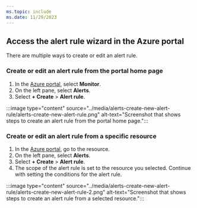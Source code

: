 ```yaml
---
ms.topic: include
ms.date: 11/29/2023
---
```


## Access the alert rule wizard in the Azure portal

There are multiple ways to create or edit an alert rule.

### Create or edit an alert rule from the portal home page

1. In the [Azure portal](https://portal.azure.com/), select **Monitor**.
1. On the left pane, select **Alerts**.
1. Select  **+ Create** > **Alert rule**.

:::image type="content" source="../media/alerts-create-new-alert-rule/alerts-create-new-alert-rule.png" alt-text="Screenshot that shows steps to create an alert rule from the portal home page.":::

### Create or edit an alert rule from a specific resource

1. In the [Azure portal](https://portal.azure.com/), go to the resource.
1. On the left pane, select **Alerts**.
1. Select **+ Create** > **Alert rule**.
1. The scope of the alert rule is set to the resource you selected. Continue with setting the conditions for the alert rule.

:::image type="content" source="../media/alerts-create-new-alert-rule/alerts-create-new-alert-rule-2.png" alt-text="Screenshot that shows steps to create an alert rule from a selected resource.":::
